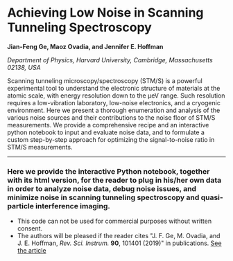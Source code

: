 # Achieving Low Noise in Scanning Tunneling Spectroscopy

**Jian-Feng Ge, Maoz Ovadia, and Jennifer E. Hoffman**

*Department of Physics, Harvard University, Cambridge, Massachusetts 02138, USA*

Scanning tunneling microscopy/spectroscopy (STM/S) is a powerful experimental tool to understand the electronic structure of materials at the atomic scale, with energy resolution down to the μeV range. Such resolution requires a low-vibration laboratory, low-noise electronics, and a cryogenic environment. Here we present a thorough enumeration and analysis of the various noise sources and their contributions to the noise floor of STM/S measurements. We provide a comprehensive recipe and an interactive python notebook to input and evaluate noise data, and to formulate a custom step-by-step approach for optimizing the signal-to-noise ratio in STM/S measurements.

---

### Here we provide the interactive Python notebook, together with its html version, for the reader to plug in his/her own data in order to analyze noise data, debug noise issues, and minimize noise in scanning tunneling spectroscopy and quasi-particle interference imaging.

  * This code can not be used for commercial purposes without written consent.
  * The authors will be pleased if the reader cites "J. F. Ge, M. Ovadia, and J. E. Hoffman, *Rev. Sci. Instrum.* **90**, 101401 (2019)" in publications. [See the article](https://doi.org/10.1063/1.5111989)
